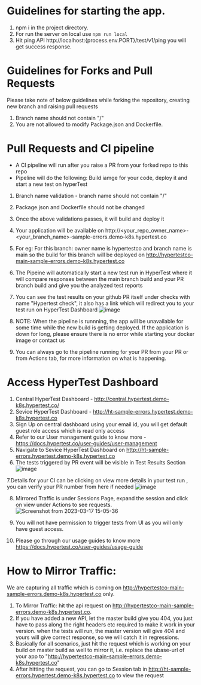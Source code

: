 # Guidelines for starting the app.
1. npm i in the project directory.
2. For run the server on local use ```npm run local```
3. Hit ping API http://localhost:{process.env.PORT}/test/v1/ping you will get success response.


# Guidelines for Forks and Pull Requests
Please take note of below guidelines while forking the repository, creating new branch and raising pull requests
1. Branch name should not contain "/"
2. You are not allowed to modify Package.json and Dockerfile.


# Pull Requests and CI pipeline
* A CI pipeline will run after you raise a PR from your forked repo to this repo
* Pipeline will do the following: Build iamge for your code, deploy it and start a new test on hyperTest

1. Branch name validation - branch name should not contain "/"
2. Package.json and Dockerfile should not be changed
3. Once the above validations passes, it will build and deploy it
4. Your application will be available on http://<your_repo_owner_name>-<your_branch_name>-sample-errors.demo-k8s.hypertest.co
5. For eg: For this branch: owner name is hypertestco and branch name is main so the build for this branch will be deployed on http://hypertestco-main-sample-errors.demo-k8s.hypertest.co
6. The Pipeine will automatically start a new test run in HyperTest where it will compare responses between the main branch build and your PR branch build and give you the analyzed test reports
7. You can see the test results on your github PR itself under checks with name "Hypertest check", it also has a link which will redirect you to your test run on HyperTest Dashboard
![image](https://user-images.githubusercontent.com/111106290/225868698-01c9b583-7b39-4425-b07e-3a2ab76dca98.png)


8. NOTE: When the pipeline is runnning, the app will be unavailable for some time while the new build is getting deployed. If the application is down for long, please ensure there is no error while starting your docker image or contact us
9. You can always go to the pipeline running for your PR from your PR or from Actions tab, for more information on what is happening.


# Access HyperTest Dashboard
1. Central HyperTest Dashboard - http://central.hypertest.demo-k8s.hypertest.co/
2. Sevice HyperTest Dashboard - http://ht-sample-errors.hypertest.demo-k8s.hypertest.co
3. Sign Up on central dashboard using your email id, you will get default guest role access which is read only access
4. Refer to our User management guide to know more - https://docs.hypertest.co/user-guides/user-management
5. Navigate to Sevice HyperTest Dashboard on http://ht-sample-errors.hypertest.demo-k8s.hypertest.co
6. The tests triggered by PR event will be visible in Test Results Section
![image](https://user-images.githubusercontent.com/111106290/225873484-ef9faa9c-53b8-46fd-b735-546e64f3a749.png)


7.Details for your CI can be clicking on view more details in your test run , you can verify your PR number from here if needed
![image](https://user-images.githubusercontent.com/111106290/225873955-890ec6c6-b50b-43c6-9a01-a8a918bd4491.png)


8. Mirrored Traffic is under Sessions Page, expand the session and click on view under Actions to see requests.
![Screenshot from 2023-03-17 15-05-36](https://user-images.githubusercontent.com/111106290/225867661-ae941912-e09a-416b-9906-daf5e802a720.png)

9. You will not have permission to trigger tests from UI as you will only have guest access.
10. Please go through our usage guides to know more https://docs.hypertest.co/user-guides/usage-guide

# How to Mirror Traffic:
We are capturing all traffic which is coming on http://hypertestco-main-sample-errors.demo-k8s.hypertest.co only.
1. To Mirror Traffic: hit the api request on http://hypertestco-main-sample-errors.demo-k8s.hypertest.co.
2. If you have added a new API, let the master build give you 404, you just have to pass along the right headers etc required to make it work in your version. when the tests will run, the master version will give 404 and yours will give correct response, so we will catch it in regressions.
3. Basically for all scenarios, just hit the request which is working on your build on master build as well to mirror it, i.e. replace the ubase-url of your app to "http://hypertestco-main-sample-errors.demo-k8s.hypertest.co"
4. After hitting the request, you can go to Session tab in http://ht-sample-errors.hypertest.demo-k8s.hypertest.co to view the request

